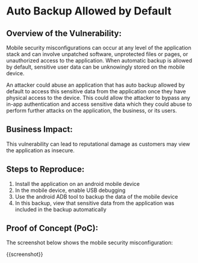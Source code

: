 # Auto Backup Allowed by Default

## Overview of the Vulnerability:

Mobile security misconfigurations can occur at any level of the application stack and can involve unpatched software, unprotected files or pages, or unauthorized access to the application. When automatic backup is allowed by default, sensitive user data can be unknowingly stored on the mobile device.

An attacker could abuse an application that has auto backup allowed by default to access this sensitive data from the application once they have physical access to the device. This could allow the attacker to bypass any in-app authentication and access sensitive data which they could abuse to perform further attacks on the application, the business, or its users.

## Business Impact:

This vulnerability can lead to reputational damage as customers may view the application as insecure.

## Steps to Reproduce:

1. Install the application on an android mobile device
1. In the mobile device, enable USB debugging
1. Use the android ADB tool to backup the data of the mobile device
1. In this backup, view that sensitive data from the application was included in the backup automatically

## Proof of Concept (PoC):

The screenshot below shows the mobile security misconfiguration:

{{screenshot}}
